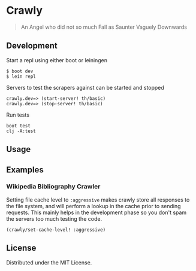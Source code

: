 # Crawly

> An Angel who did not so much Fall as Saunter Vaguely Downwards


## Development

Start a repl using either boot or leiningen

    $ boot dev
    $ lein repl

Servers to test the scrapers against can be started and stopped

    crawly.dev=> (start-server! th/basic)
    crawly.dev=> (stop-server! th/basic)

Run tests

    boot test
    clj -A:test

## Usage

## Examples

### Wikipedia Bibliography Crawler

Setting file cache level to `:aggressive` makes crawly store all responses to the file system, and will perform a lookup in the cache prior to sending requests. This mainly helps in the development phase so you don't spam the servers too much testing the code.

    (crawly/set-cache-level! :aggressive)

## License

Distributed under the MIT License.
